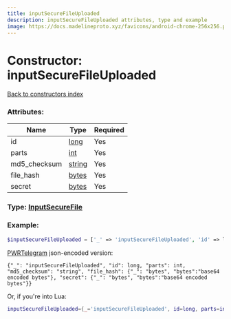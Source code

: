 ```yaml
---
title: inputSecureFileUploaded
description: inputSecureFileUploaded attributes, type and example
image: https://docs.madelineproto.xyz/favicons/android-chrome-256x256.png
---
```

# Constructor: inputSecureFileUploaded  
[Back to constructors index](index.md)



### Attributes:

| Name     |    Type       | Required |
|----------|---------------|----------|
|id|[long](../types/long.md) | Yes|
|parts|[int](../types/int.md) | Yes|
|md5\_checksum|[string](../types/string.md) | Yes|
|file\_hash|[bytes](../types/bytes.md) | Yes|
|secret|[bytes](../types/bytes.md) | Yes|



### Type: [InputSecureFile](../types/InputSecureFile.md)


### Example:

```php
$inputSecureFileUploaded = ['_' => 'inputSecureFileUploaded', 'id' => long, 'parts' => int, 'md5_checksum' => 'string', 'file_hash' => 'bytes', 'secret' => 'bytes'];
```  

[PWRTelegram](https://pwrtelegram.xyz) json-encoded version:

```
{"_": "inputSecureFileUploaded", "id": long, "parts": int, "md5_checksum": "string", "file_hash": {"_": "bytes", "bytes":"base64 encoded bytes"}, "secret": {"_": "bytes", "bytes":"base64 encoded bytes"}}
```


Or, if you're into Lua:

```lua
inputSecureFileUploaded={_='inputSecureFileUploaded', id=long, parts=int, md5_checksum='string', file_hash='bytes', secret='bytes'}

```


